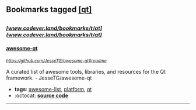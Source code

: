 ## Bookmarks tagged [[qt]](https://www.codever.land/search?q=[qt])

_<sup><sup>[www.codever.land/bookmarks/t/qt](www.codever.land/bookmarks/t/qt)</sup></sup>_
---
#### [awesome-qt](https://github.com/JesseTG/awesome-qt#readme)
_<sup>https://github.com/JesseTG/awesome-qt#readme</sup>_

A curated list of awesome tools, libraries, and resources for the Qt framework. - JesseTG/awesome-qt
* **tags**: [awesome-list](../tagged/awesome-list.md), [platform](../tagged/platform.md), [qt](../tagged/qt.md)
* :octocat: **[source code](https://github.com/JesseTG/awesome-qt#readme)**
---
